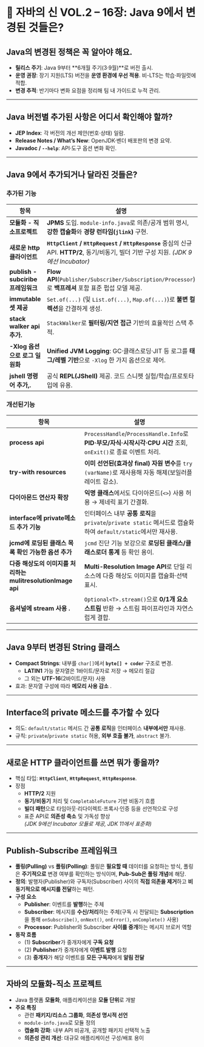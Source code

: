 # 📘 자바의 신 VOL.2 – 16장: Java 9에서 변경된 것들은?

## Java의 변경된 정책은 꼭 알아야 해요.
- **릴리스 주기**: Java 9부터 **6개월 주기(3·9월)**로 버전 출시.
- **운영 권장**: 장기 지원(LTS) 버전을 **운영 환경에 우선 적용**. 비-LTS는 학습·파일럿에 적합.
- **변경 추적**: 반기마다 변화 요점을 정리해 팀 내 가이드로 누적 관리.

---

## Java 버전별 추가된 사항은 어디서 확인해야 할까?
- **JEP Index**: 각 버전의 개선 제안(번호·상태) 일람.
- **Release Notes / What’s New**: OpenJDK·벤더 배포판의 변경 요약.
- **Javadoc / `--help`**: API·도구 옵션 변화 확인.

---

## Java 9에서 추가되거나 달라진 것들은?

### 추가된 기능
| 항목 | 설명 |
|---|---|
| **모듈화 - 직소프로젝트** | **JPMS** 도입. `module-info.java`로 의존/공개 범위 명시, **강한 캡슐화**와 **경량 런타임(`jlink`)** 구현. |
| **새로운 http 클라이언트** | **`HttpClient` / `HttpRequest` / `HttpResponse`** 중심의 신규 API. **HTTP/2**, 동기/비동기, 빌더 기반 구성 지원. *(JDK 9에선 Incubator)* |
| **publish -subciribe 프레임워크** | **Flow API**(`Publisher/Subscriber/Subscription/Processor`)로 **백프레셔** 포함 표준 펍섭 모델 제공. |
| **immutable 셋 제공** | `Set.of(...)` (및 `List.of(...)`, `Map.of(...)`)로 **불변 컬렉션**을 간결하게 생성. |
| **stack walker api 추가.** | `StackWalker`로 **필터링/지연 접근** 기반의 효율적인 스택 추적. |
| **-Xlog 옵션으로 로그 일원화** | **Unified JVM Logging**: GC·클래스로딩·JIT 등 로그를 **태그/레벨 기반**으로 `-Xlog` 한 가지 옵션으로 제어. |
| **jshell 명령어 추가,.** | 공식 **REPL(JShell)** 제공. 코드 스니펫 실험/학습/프로토타입에 유용. |

### 개선된기능
| 항목 | 설명 |
|---|---|
| **process api** | `ProcessHandle`/`ProcessHandle.Info`로 **PID·부모/자식·시작시각·CPU 시간** 조회, `onExit()`로 종료 이벤트 처리. |
| **try-with resources** | **이미 선언된(효과상 final) 자원 변수**를 `try (varName)`로 재사용해 자동 해제(보일러플레이트 감소). |
| **다이아몬드 연산자 확장** | **익명 클래스**에서도 다이아몬드(`<>`) 사용 허용 → 제네릭 표기 간결화. |
| **interface에 private메소드 추가 기능** | 인터페이스 내부 **공통 로직**을 `private`/`private static` 메서드로 캡슐화하여 `default/static`에서만 재사용. |
| **jcmd에 로딩된 클래스 목록 확인 가능한 옵션 추가** | `jcmd` 진단 기능 보강으로 **로딩된 클래스/클래스로더 통계** 등 확인 용이. |
| **다중 해상도의 이미지를 처리하는 mulitresolutionImage api** | **Multi-Resolution Image API**로 단일 리소스에 다중 해상도 이미지를 캡슐화·선택 표시. |
| **옵셔널에 stream 사용 .** | `Optional<T>.stream()`으로 **0/1개 요소 스트림** 반환 → 스트림 파이프라인과 자연스럽게 결합. |

---

## Java 9부터 변경된 String 클래스
- **Compact Strings**: 내부를 `char[]`에서 **`byte[] + coder`** 구조로 변경.
    - **LATIN1** 가능 문자열은 1바이트/문자로 저장 → 메모리 절감
    - 그 외는 **UTF-16**(2바이트/문자) 사용
- 효과: 문자열 구성에 따라 **메모리 사용 감소** .

---

## Interface의 private 메소드를 추가할 수 있다
- 의도: `default/static` 메서드 간 **공통 로직**을 인터페이스 **내부에서만** 재사용.
- 규칙: `private`/`private static` 허용, **외부 호출 불가**, `abstract` 불가.

---

## 새로운 HTTP 클라이언트를 쓰면 뭐가 좋을까?
- 핵심 타입: **`HttpClient`**, **`HttpRequest`**, **`HttpResponse`**.
- 장점
    - **HTTP/2** 지원
    - **동기/비동기** 처리 및 `CompletableFuture` 기반 비동기 흐름
    - **빌더 패턴**으로 타임아웃·리다이렉트·프록시·인증 등을 선언적으로 구성
    - 표준 API로 **의존성 축소** 및 가독성 향상  
      *(JDK 9에선 Incubator 모듈로 제공, JDK 11에서 표준화)*

---

## Publish-Subscribe 프레임워크
- **풀링(Pulling)** vs **폴링(Polling)**: 풀링은 **필요할 때** 데이터를 요청하는 방식, 폴링은 **주기적으로** 변경 여부를 확인하는 방식이며, **Pub-Sub은 풀링 개념**에 해당.
- **정의**: 발행자(Publisher)와 구독자(Subscriber) 사이의 **직접 의존을 제거**하고 **비동기적으로 메시지를 전달**하는 패턴.
- **구성 요소**
    - **Publisher**: 이벤트를 **발행**하는 주체
    - **Subscriber**: 메시지를 **수신/처리**하는 주체(구독 시 전달되는 **Subscription**을 통해 `onSubscribe()`, `onNext()`, `onError()`, `onComplete()` 사용)
    - **Processor**: Publisher와 Subscriber **사이를 중개**하는 메시지 브로커 역할
- **동작 흐름**
    - (1) **Subscriber**가 중개자에게 **구독 요청**
    - (2) **Publisher**가 중개자에게 **이벤트 발행** 요청
    - (3) **중개자**가 해당 이벤트를 **모든 구독자**에게 **알림 전달**
---

## 자바의 모듈화-직소 프로젝트
- Java 플랫폼 **모듈화**, 애플리케이션을 **모듈 단위**로 개발
- **주요 특징**
    - 관련 **패키지/리소스 그룹화**, **의존성 명시적 선언**
    - `module-info.java`로 모듈 정의
    - **캡슐화 강화**: 내부 API 비공개, 공개할 패키지 선택적 노출
    - **의존성 관리 개선**: 대규모 애플리케이션 구성/배포 용이